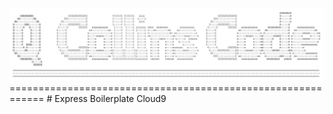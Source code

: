 <img src="logo3.png" />
============================================================
# Express Boilerplate Cloud9